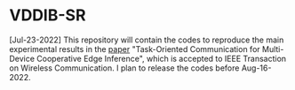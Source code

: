 # VDDIB-SR

[Jul-23-2022] This repository will contain the codes to reproduce the main experimental results in the [paper](https://ieeexplore.ieee.org/stamp/stamp.jsp?tp=&arnumber=9837474) "Task-Oriented Communication for Multi-Device Cooperative Edge Inference", which is accepted to IEEE Transaction on Wireless Communication. I plan to release the codes before Aug-16-2022.




